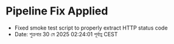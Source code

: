 # Pipeline Fix Applied
- Fixed smoke test script to properly extract HTTP status code
- Date: শুক্রবার 30 মে 2025 02:24:01 পূর্বাহ্ণ CEST
